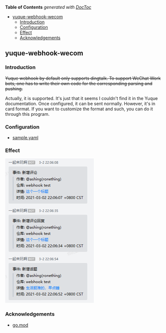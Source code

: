 <!-- START doctoc generated TOC please keep comment here to allow auto update -->
<!-- DON'T EDIT THIS SECTION, INSTEAD RE-RUN doctoc TO UPDATE -->
**Table of Contents**  *generated with [DocToc](https://github.com/thlorenz/doctoc)*

- [yuque-webhook-wecom](#yuque-webhook-wecom)
  - [Introduction](#introduction)
  - [Configuration](#configuration)
  - [Effect](#effect)
  - [Acknowledgements](#acknowledgements)

<!-- END doctoc generated TOC please keep comment here to allow auto update -->

## yuque-webhook-wecom

### Introduction

~~Yuque webhook by default only supports dingtalk. To support WeChat Work bots, one has to write their own code for the corresponding parsing and pushing.~~

Actually, it is supported. It's just that it seems I couldn't find it in the Yuque documentation. Once configured, it can be sent normally. However, it's in card format. If you want to customize the format and such, you can do it through this program.

### Configuration

- [sample.yaml](./config/sample.yaml)

### Effect

![Effect](./asserts/sample.png)

### Acknowledgements

- [go.mod](go.mod)